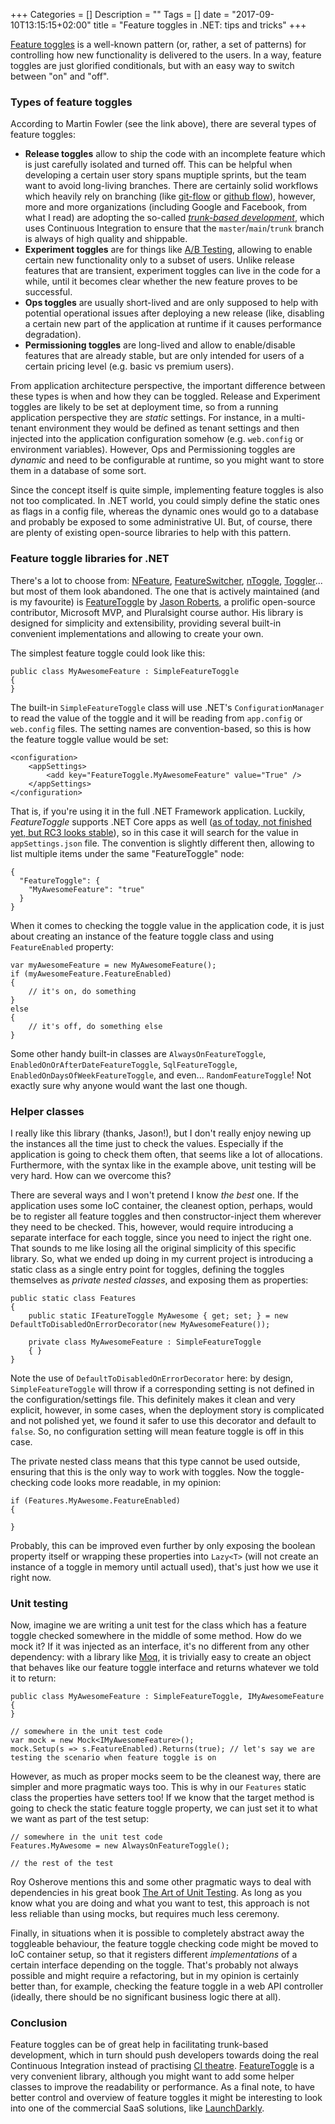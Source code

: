 +++
Categories = []
Description = ""
Tags = []
date = "2017-09-10T13:15:15+02:00"
title = "Feature toggles in .NET: tips and tricks"
+++

[Feature toggles](https://martinfowler.com/articles/feature-toggles.html) is a well-known pattern (or, rather, a set of patterns) for controlling how new functionality is delivered to the users. In a way, feature toggles are just glorified conditionals, but with an easy way to switch between "on" and "off".

### Types of feature toggles

According to Martin Fowler (see the link above), there are several types of feature toggles:

* **Release toggles** allow to ship the code with an incomplete feature which is just carefully isolated and turned off. This can be helpful when developing a certain user story spans muptiple sprints, but the team want to avoid long-living branches. There are certainly solid workflows which heavily rely on branching (like [git-flow](http://nvie.com/posts/a-successful-git-branching-model/) or [github flow](https://guides.github.com/introduction/flow/)), however, more and more organizations (including Google and Facebook, from what I read) are adopting the so-called [*trunk-based development*](https://trunkbaseddevelopment.com/), which uses Continuous Integration to ensure that the `master`/`main`/`trunk` branch is always of high quality and shippable.
* **Experiment toggles** are for things like [A/B Testing](https://en.wikipedia.org/wiki/A/B_testing), allowing to enable certain new functionality only to a subset of users. Unlike release features that are transient, experiment toggles can live in the code for a while, until it becomes clear whether the new feature proves to be successful.
* **Ops toggles** are usually short-lived and are only supposed to help with potential operational issues after deploying a new release (like, disabling a certain new part of the application at runtime if it causes performance degradation).
* **Permissioning toggles** are long-lived and allow to enable/disable features that are already stable, but are only intended for users of a certain pricing level (e.g. basic vs premium users).

From application architecture perspective, the important difference between these types is when and how they can be toggled. Release and Experiment toggles are likely to be set at deployment time, so from a running application perspective they are *static* settings. For instance, in a multi-tenant environment they would be defined as tenant settings and then injected into the application configuration somehow (e.g. `web.config` or environment variables). However, Ops and Permissioning toggles are *dynamic* and need to be configurable at runtime, so you might want to store them in a database of some sort.

Since the concept itself is quite simple, implementing feature toggles is also not too complicated. In .NET world, you could simply define the static ones as flags in a config file, whereas the dynamic ones would go to a database and probably be exposed to some administrative UI. But, of course, there are plenty of existing open-source libraries to help with this pattern.

### Feature toggle libraries for .NET

There's a lot to choose from: [NFeature](https://github.com/benaston/NFeature), [FeatureSwitcher](https://github.com/mexx/FeatureSwitcher), [nToggle](https://github.com/SteveMoyer/nToggle), [Toggler](https://github.com/manojlds/Toggler)... but most of them look abandoned. The one that is actively maintained (and is my favourite) is [FeatureToggle](https://github.com/jason-roberts/FeatureToggle) by [Jason Roberts](http://dontcodetired.com), a prolific open-source contributor, Microsoft MVP, and Pluralsight course author. His library is designed for simplicity and extensibility, providing several built-in convenient implementations and allowing to create your own.

The simplest feature toggle could look like this:
```
public class MyAwesomeFeature : SimpleFeatureToggle
{
}
```

The built-in `SimpleFeatureToggle` class will use .NET's `ConfigurationManager` to read the value of the toggle and it will be reading from `app.config` or `web.config` files. The setting names are convention-based, so this is how the feature toggle vallue would be set:
```
<configuration>
    <appSettings>
        <add key="FeatureToggle.MyAwesomeFeature" value="True" />
    </appSettings>
</configuration>
```

That is, if you're using it in the full .NET Framework application. Luckily, *FeatureToggle* supports .NET Core apps as well ([as of today, not finished yet, but RC3 looks stable](https://github.com/jason-roberts/FeatureToggle/issues/121#issuecomment-326871878)), so in this case it will search for the value in `appSettings.json` file. The convention is slightly different then, allowing to list multiple items under the same "FeatureToggle" node:
```
{
  "FeatureToggle": {
    "MyAwesomeFeature": "true"
  }
}
```

When it comes to checking the toggle value in the application code, it is just about creating an instance of the feature toggle class and using `FeatureEnabled` property:
```
var myAwesomeFeature = new MyAwesomeFeature();
if (myAwesomeFeature.FeatureEnabled)
{
    // it's on, do something
}
else
{
    // it's off, do something else
}
```

Some other handy built-in classes are `AlwaysOnFeatureToggle`, `EnabledOnOrAfterDateFeatureToggle`, `SqlFeatureToggle`, `EnabledOnDaysOfWeekFeatureToggle`, and even... `RandomFeatureToggle`! Not exactly sure why anyone would want the last one though.

### Helper classes

I really like this library (thanks, Jason!), but I don't really enjoy newing up the instances all the time just to check the values. Especially if the application is going to check them often, that seems like a lot of allocations. Furthermore, with the syntax like in the example above, unit testing will be very hard. How can we overcome this?

There are several ways and I won't pretend I know *the best* one. If the application uses some IoC container, the cleanest option, perhaps, would be to register all feature toggles and then constructor-inject them wherever they need to be checked. This, however, would require introducing a separate interface for each toggle, since you need to inject the right one. That sounds to me like losing all the original simplicity of this specific library. So, what we ended up doing in my current project is introducing a static class as a single entry point for toggles, defining the toggles themselves as *private nested classes*, and exposing them as properties:
```
public static class Features
{
    public static IFeatureToggle MyAwesome { get; set; } = new DefaultToDisabledOnErrorDecorator(new MyAwesomeFeature());

    private class MyAwesomeFeature : SimpleFeatureToggle
    { }
}
```

Note the use of `DefaultToDisabledOnErrorDecorator` here: by design, `SimpleFeatureToggle` will throw if a corresponding setting is not defined in the configuration/settings file. This definitely makes it clean and very explicit, however, in some cases, when the deployment story is complicated and not polished yet, we found it safer to use this decorator and default to `false`. So, no configuration setting will mean feature toggle is off in this case.

The private nested class means that this type cannot be used outside, ensuring that this is the only way to work with toggles. Now the toggle-checking code looks more readable, in my opinion:
```
if (Features.MyAwesome.FeatureEnabled)
{

}
```

Probably, this can be improved even further by only exposing the boolean property itself or wrapping these properties into `Lazy<T>` (will not create an instance of a toggle in memory until actuall used), that's just how we use it right now.

### Unit testing

Now, imagine we are writing a unit test for the class which has a feature toggle checked somewhere in the middle of some method. How do we mock it? If it was injected as an interface, it's no different from any other dependency: with a library like [Moq](https://github.com/moq/moq4), it is trivially easy to create an object that behaves like our feature toggle interface and returns whatever we told it to return:
```
public class MyAwesomeFeature : SimpleFeatureToggle, IMyAwesomeFeature
{
}

// somewhere in the unit test code
var mock = new Mock<IMyAwesomeFeature>();
mock.Setup(s => s.FeatureEnabled).Returns(true); // let's say we are testing the scenario when feature toggle is on
```

However, as much as proper mocks seem to be the cleanest way, there are simpler and more pragmatic ways too. This is why in our `Features` static class the properties have setters too! If we know that the target method is going to check the static feature toggle property, we can just set it to what we want as part of the test setup:
```
// somewhere in the unit test code
Features.MyAwesome = new AlwaysOnFeatureToggle();

// the rest of the test
```

Roy Osherove mentions this and some other pragmatic ways to deal with dependencies in his great book [The Art of Unit Testing](https://www.manning.com/books/the-art-of-unit-testing). As long as you know what you are doing and what you want to test, this approach is not less reliable than using mocks, but requires much less ceremony.

Finally, in situations when it is possible to completely abstract away the toggleable behaviour, the feature toggle checking code might be moved to IoC container setup, so that it registers different *implementations* of a certain interface depending on the toggle. That's probably not always possible and might require a refactoring, but in my opinion is certainly better than, for example, checking the feature toggle in a web API controller (ideally, there should be no significant business logic there at all).

### Conclusion

Feature toggles can be of great help in facilitating trunk-based development, which in turn should push developers towards doing the real Continuous Integration instead of practising [CI theatre](https://www.gocd.org/2017/05/16/its-not-CI-its-CI-theatre.html). [FeatureToggle](https://github.com/jason-roberts/FeatureToggle) is a very convenient library, although you might want to add some helper classes to improve the readability or performance. As a final note, to have better control and overview of feature toggles it might be interesting to look into one of the commercial SaaS solutions, like [LaunchDarkly](https://launchdarkly.com/).